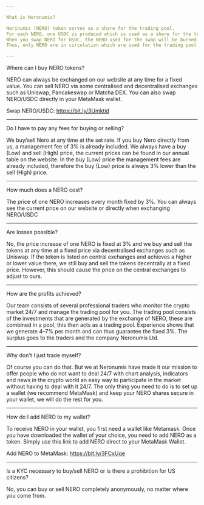 ```yaml
---

What is Neronumis?

Nerinumis (NERO) token serves as a share for the trading pool.
For each NERO, one USDC is produced which is used as a share for the trading pool.
When you swap NERO for USDC, the NERO used for the swap will be burned.
Thus, only NERO are in circulation which are used for the trading pool.

---
```


Where can I buy NERO tokens?

NERO can always be exchanged on our website at any time for a fixed value.
You can sell NERO via some centralised and decentralised exchanges such as Uniswap, Pancakeswap or Matcha DEX.
You can also swap NERO/USDC directly in your MetaMask wallet.

Swap NERO/USDC:
https://bit.ly/3Umktid

---

Do I have to pay any fees for buying or selling?

We buy/sell Nero at any time at the set rate.
If you buy Nero directly from us, a management fee of 3% is already included.
We always have a buy (Low) and sell (High) price, the current prices can be found in our annual table on the website.
In the buy (Low) price the management fees are already included, therefore the buy (Low) price is always 3% lower than the sell (High) price.



---

How much does a NERO cost?

The price of one NERO increases every month fixed by 3%.
You can always see the current price on our website or directly when exchanging NERO/USDC

---

Are losses possible?

No, the price increase of one NERO is fixed at 3% and we buy and sell the tokens at any time at a fixed price via decentralised exchanges such as Uniswap.
If the token is listed on central exchanges and achieves a higher or lower value there, we still buy and sell the tokens decentrally at a fixed price.
However, this should cause the price on the central exchanges to adjust to ours.

---

How are the profits achieved?

Our team consists of several professional traders who monitor the crypto market 24/7 and manage the trading pool for you.
The trading pool consists of the investments that are generated by the exchange of NERO, these are combined in a pool, this then acts as a trading pool.
Experience shows that we generate 4–7% per month and can thus guarantee the fixed 3%.
The surplus goes to the traders and the company Neronumis Ltd.

---

Why don't I just trade myself?

Of course you can do that.
But we at Neronumis have made it our mission to offer people who do not want to deal 24/7 with chart analysis, indicators and news in the crypto world an easy way to participate in the market without having to deal with it 24/7.
The only thing you need to do is to set up a wallet (we recommend MetaMask) and keep your NERO shares secure in your wallet, we will do the rest for you.

---

How do I add NERO to my wallet?

To receive NERO in your wallet, you first need a wallet like Metamask.
Once you have downloaded the wallet of your choice, you need to add NERO as a token.
Simply use this link to add NERO direct to your MetaMask Wallet.

Add NERO to MetaMask:
https://bit.ly/3FCxUqe

---

Is a KYC necessary to buy/sell NERO or is there a prohibition for US citizens?

No, you can buy or sell NERO completely anonymously, no matter where you come from.
